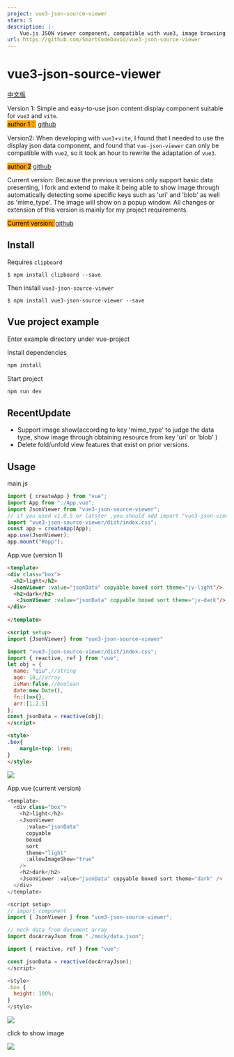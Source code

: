 ```yaml
---
project: vue3-json-source-viewer
stars: 5
description: |-
    Vue.js JSON viewer component, compatible with vue3, image browsing supported.
url: https://github.com/SmartCodeDavid/vue3-json-source-viewer
---
```


# vue3-json-source-viewer

[中文版](readme_cn.md)

Version 1: Simple and easy-to-use json content display component suitable for `vue3` and `vite`.  
<mark style="background-color: orange">author 1：</mark> [github](https://github.com/chenfengjw163/vue-json-viewer)

Version2: When developing with `vue3`+`vite`, I found that I needed to use the display json data component, and found that `vue-json-viewer` can only be compatible with `vue2`, so it took an hour to rewrite the adaptation of `vue3`.  

<mark style="background-color: orange">author 2</mark> [github](https://github.com/qiuquanwu/vue3-json-viewer)  

Current version: Because the previous versions only support basic data presenting, I fork and extend to make it being able to show image through automatically detecting some specific keys such as 'uri' and 'blob' as well as 'mime_type'. The image will show on a popup window. All changes or extension of this version is mainly for my project requirements.  

<mark style="background-color: orange">Current version: </mark> [github](https://github.com/SmartCodeDavid/vue3-json-viewer)

## Install

Requires `clipboard`

```
$ npm install clipboard --save
```

Then install `vue3-json-source-viewer`

```
$ npm install vue3-json-source-viewer --save
```

## Vue project example  
Enter example directory under vue-project

Install dependencies
``` bash
npm install
```

Start project
``` bash
npm run dev
```

## RecentUpdate
- Support image show(according to key 'mime_type' to judge the data type, show image through obtaining resource from key 'uri' or 'blob' )
- Delete fold/unfold view features that exist on prior versions.

## Usage

main.js

```js
import { createApp } from "vue";
import App from "./App.vue";
import JsonViewer from "vue3-json-source-viewer";
// if you used v1.0.5 or latster ,you should add import "vue3-json-viewer/dist/index.css"
import "vue3-json-source-viewer/dist/index.css";
const app = createApp(App);
app.use(JsonViewer);
app.mount("#app");
```

App.vue (version 1)

``` html
<template>
<div class="box">
  <h2>light</h2>
 <JsonViewer :value="jsonData" copyable boxed sort theme="jv-light"/>
  <h2>dark</h2>
   <JsonViewer :value="jsonData" copyable boxed sort theme="jv-dark"/>
</div>
 
</template>

<script setup>
import {JsonViewer} from "vue3-json-source-viewer"

import "vue3-json-source-viewer/dist/index.css";
import { reactive, ref } from "vue";
let obj = {
  name: "qiu",//string
  age: 18,//array
  isMan:false,//boolean
  date:new Date(),
  fn:()=>{},
  arr:[1,2,5]
};
const jsonData = reactive(obj);
</script>

<style>
.box{
    margin-top: 1rem;
}
</style>

```

![](./img/demo.png) 

App.vue (current version)
``` js
<template>
  <div class="box">
    <h2>light</h2>
    <JsonViewer
      :value="jsonData"
      copyable
      boxed
      sort
      theme="light"
      :allowImageShow="true"
    />
    <h2>dark</h2>
    <JsonViewer :value="jsonData" copyable boxed sort theme="dark" />
  </div>
</template>

<script setup>
// import component
import { JsonViewer } from "vue3-json-source-viewer";

// mock data from document array
import docArrayJson from "./mock/data.json";

import { reactive, ref } from "vue";

const jsonData = reactive(docArrayJson);
</script>

<style>
.box {
  height: 100%;
}
</style>

```

![](./img/demo2.png)  

click to show image

![](./img/demo3.png)
